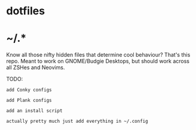 # dotfiles
# ~/.*

Know all those nifty hidden files that determine cool behaviour?  That's this repo.  Meant to work on GNOME/Budgie Desktops, but should work across all ZSHes and Neovims.

TODO:

	add Conky configs

	add Plank configs
	
	add an install script
	
	actually pretty much just add everything in ~/.config
